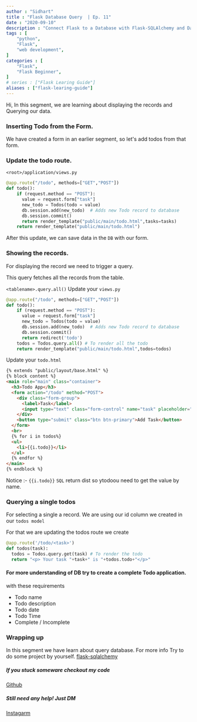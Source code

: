 ```yaml
---
author : "Sidhart"
title : "Flask Database Query  | Ep. 11"
date : "2020-09-10"
description : "Connect Flask to a Database with Flask-SQLAlchemy and Database Query"
tags : [
    "python",
    "Flask",
    "web development",
]
categories : [
    "Flask",
    "Flask Beginner",
]
# series : ["Flask Learing Guide"]
aliases : ["flask-learing-guide"]
---
```


Hi,
In this segment, we are learning about displaying the records and Querying our data.
<!--more-->
### Inserting Todo from the Form.

We have created a form in an earlier segment, so let's add todos from that form.

### Update the todo route.
```<root>/application/views.py```

```py
@app.route("/todo", methods=["GET","POST"])
def todo():
    if (request.method == "POST"):
      value = request.form["task"]
      new_todo = Todos(todo = value)
      db.session.add(new_todo)  # Adds new Todo record to database
      db.session.commit()
      return render_template("public/main/todo.html",tasks=tasks)
    return render_template("public/main/todo.html")
```

After this update, we can save data in the ```DB``` with our form.

### Showing the records.
For displaying the record we need to trigger a query.

This query fetches all the records from the table.

```<tablename>.query.all()```
Update your ```views.py```
```py
@app.route("/todo", methods=["GET","POST"])
def todo():
    if (request.method == "POST"):
      value = request.form["task"]
      new_todo = Todos(todo = value)
      db.session.add(new_todo)  # Adds new Todo record to database
      db.session.commit()
      return redirect('todo')
    todos = Todos.query.all() # To render all the todo 
    return render_template("public/main/todo.html",todos=todos)
```

Update your ```todo.html ```
```html
{% extends "public/layout/base.html" %}
{% block content %}
<main role="main" class="container">
  <h3>Todo App</h3>
  <form action="/todo" method="POST">
    <div class="form-group">
      <label>Task</label>
      <input type="text" class="form-control" name="task" placeholder="Add Task">
    </div>
    <button type="submit" class="btn btn-primary">Add Task</button>
  </form>
  <br>
  {% for i in todos%}
  <ul>
    <li>{{i.todo}}</li> 
  </ul>
  {% endfor %}
</main>
{% endblock %}
```

Notice :- ```{{i.todo}}``` ```SQL``` return dist so ytodoou need to get the value by name.

### Querying a single todos
For selecting a single a record. We are using our id column we created in our ```todos model```

For that we are updating the todos route we create
```py
@app.route('/todo/<task>')
def todos(task):
  todos = Todos.query.get(task) # To render the todo  
  return "<p> Your task "+task+" is "+todos.todo+"</p>"
```

#### For more understanding of DB try to create a complete Todo application.
with these requirements
- Todo name
- Todo description
- Todo date
- Todo Time
- Complete / Incomplete


### Wrapping up 

In this segment we have learn about query database.
For more info 
Try to do some project by yourself. [flask-sqlalchemy](https://flask-sqlalchemy.palletsprojects.com/en/2.x/)



##### If you stuck someware checkout my code 

[Github](https://github.com/Apex1000/flask-blog)

##### Still need any help! Just DM 
[Instagarm](https://www.instagram.com/siddythings/)